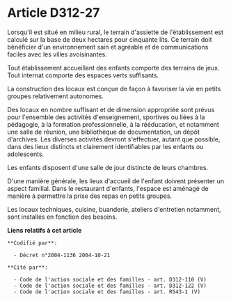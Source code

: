 # Article D312-27

Lorsqu'il est situé en milieu rural, le terrain d'assiette de l'établissement est calculé sur la base de deux hectares pour
cinquante lits. Ce terrain doit bénéficier d'un environnement sain et agréable et de communications faciles avec les villes
avoisinantes.

Tout établissement accueillant des enfants comporte des terrains de jeux. Tout internat comporte des espaces verts
suffisants.

La construction des locaux est conçue de façon à favoriser la vie en petits groupes relativement autonomes.

Des locaux en nombre suffisant et de dimension appropriée sont prévus pour l'ensemble des activités d'enseignement, sportives
ou liées à la pédagogie, à la formation professionnelle, à la rééducation, et notamment une salle de réunion, une
bibliothèque de documentation, un dépôt d'archives. Les diverses activités devront s'effectuer, autant que possible, dans des
lieux distincts et clairement identifiables par les enfants ou adolescents.

Les enfants disposent d'une salle de jour distincte de leurs chambres.

D'une manière générale, les lieux d'accueil de l'enfant doivent présenter un aspect familial. Dans le restaurant d'enfants,
l'espace est aménagé de manière à permettre la prise des repas en petits groupes.

Les locaux techniques, cuisine, buanderie, ateliers d'entretien notamment, sont installés en fonction des besoins.

**Liens relatifs à cet article**

	**Codifié par**:

	  - Décret n°2004-1136 2004-10-21

	**Cité par**:

	  - Code de l'action sociale et des familles - art. D312-110 (V)
	  - Code de l'action sociale et des familles - art. D312-122 (V)
	  - Code de l'action sociale et des familles - art. R543-1 (V)
